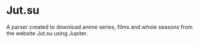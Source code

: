 # Jut.su
A parser created to download anime series, films and whole seasons from the website Jut.su using Jupiter.
